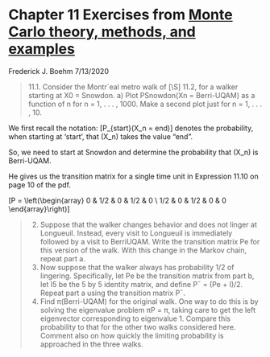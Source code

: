 Chapter 11 Exercises from [Monte Carlo theory, methods, and
examples](https://statweb.stanford.edu/~owen/mc/)
================
Frederick J. Boehm
7/13/2020

> 11.1. Consider the Montr´eal metro walk of \[\S\] 11.2, for a walker
> starting at X0 = Snowdon. a) Plot PSnowdon(Xn = Berri-UQAM) as a
> function of n for n = 1, . . . , 1000. Make a second plot just for n =
> 1, . . . , 10.

We first recall the notation: \[P_{start}(X_n = end)\] denotes the
probability, when starting at ‘start’, that \(X_n\) takes the value
“end”.

So, we need to start at Snowdon and determine the probability that
\(X_n\) is Berri-UQAM.

He gives us the transition matrix for a single time unit in Expression
11.10 on page 10 of the pdf.

\[P = \left(\begin{array} 
0 & 1/2 & 0 & 1/2 & 0 \\
1/2 & 0 & 1/2 & 0 & 0
\end{array}\right)\]

> 2)  Suppose that the walker changes behavior and does not linger at
>     Longueuil. Instead, every visit to Longueuil is immediately
>     followed by a visit to BerriUQAM. Write the transition matrix Pe
>     for this version of the walk. With this change in the Markov
>     chain, repeat part a.
> 3)  Now suppose that the walker always has probability 1/2 of
>     lingering. Specifically, let Pe be the transition matrix from part
>     b, let I5 be the 5 by 5 identity matrix, and define P¯ = (Pe +
>     I)/2. Repeat part a using the transition matrix P¯.
> 4)  Find π(Berri-UQAM) for the original walk. One way to do this is by
>     solving the eigenvalue problem πP = π, taking care to get the left
>     eigenvector corresponding to eigenvalue 1. Compare this
>     probability to that for the other two walks considered here.
>     Comment also on how quickly the limiting probability is approached
>     in the three walks.
